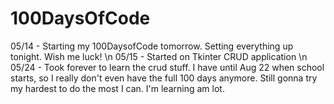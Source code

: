 # 100DaysOfCode
05/14 - Starting my 100DaysofCode tomorrow. Setting everything up tonight. Wish me luck! \n
05/15 - Started on Tkinter CRUD application \n
05/24 - Took forever to learn the crud stuff. I have until Aug 22 when school starts, so I really don't even have the full 100 days anymore. Still gonna try my hardest to do the most I can. I'm learning am lot.
